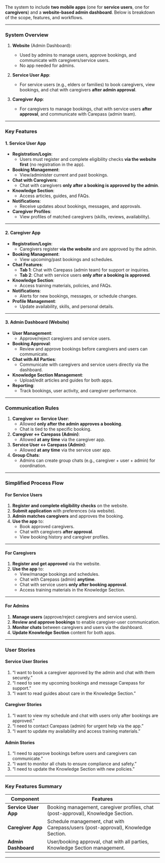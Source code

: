 The system to include **two mobile apps** (one for **service users**, one for **caregivers**) and a **website-based admin dashboard**. Below is breakdown of the scope, features, and workflows.

---

### **System Overview**
1. **Website** (Admin Dashboard):
   - Used by admins to manage users, approve bookings, and communicate with caregivers/service users.
   - No app needed for admins.

2. **Service User App**:
   - For service users (e.g., elders or families) to book caregivers, view bookings, and chat with caregivers **after admin approval**.

3. **Caregiver App**:
   - For caregivers to manage bookings, chat with service users **after approval**, and communicate with Carepass (admin team).

---

### **Key Features**

#### **1. Service User App**  
- **Registration/Login**:  
  - Users must register and complete eligibility checks **via the website first** (no registration in the app).  
- **Booking Management**:  
  - View/administer current and past bookings.  
- **Chat with Caregivers**:  
  - Chat with caregivers **only after a booking is approved by the admin**.  
- **Knowledge Section**:  
  - Access articles, guides, and FAQs.  
- **Notifications**:  
  - Receive updates about bookings, messages, and approvals.  
- **Caregiver Profiles**:  
  - View profiles of matched caregivers (skills, reviews, availability).  

---

#### **2. Caregiver App**  
- **Registration/Login**:  
  - Caregivers register **via the website** and are approved by the admin.  
- **Booking Management**:  
  - View upcoming/past bookings and schedules.  
- **Chat Features**:  
  - **Tab 1**: Chat with Carepass (admin team) for support or inquiries.  
  - **Tab 2**: Chat with service users **only after a booking is approved**.  
- **Knowledge Section**:  
  - Access training materials, policies, and FAQs.  
- **Notifications**:  
  - Alerts for new bookings, messages, or schedule changes.  
- **Profile Management**:  
  - Update availability, skills, and personal details.  

---

#### **3. Admin Dashboard (Website)**  
- **User Management**:  
  - Approve/reject caregivers and service users.  
- **Booking Approval**:  
  - Review and approve bookings before caregivers and users can communicate.  
- **Chat with All Parties**:  
  - Communicate with caregivers and service users directly via the dashboard.  
- **Knowledge Section Management**:  
  - Upload/edit articles and guides for both apps.  
- **Reporting**:  
  - Track bookings, user activity, and caregiver performance.  

---

### **Communication Rules**  
1. **Caregiver ↔ Service User**:  
   - Allowed **only after the admin approves a booking**.  
   - Chat is tied to the specific booking.  
2. **Caregiver ↔ Carepass (Admin)**:  
   - Allowed **at any time** via the caregiver app.  
3. **Service User ↔ Carepass (Admin)**:  
   - Allowed **at any time** via the service user app.  
4. **Group Chats**:  
   - Admins can create group chats (e.g., caregiver + user + admin) for coordination.  

---

### **Simplified Process Flow**  

#### **For Service Users**  
1. **Register and complete eligibility checks** on the website.  
2. **Submit application** with preferences (via website).  
3. **Admin matches caregivers** and approves the booking.  
4. **Use the app** to:  
   - Book approved caregivers.  
   - Chat with caregivers **after approval**.  
   - View booking history and caregiver profiles.  

---

#### **For Caregivers**  
1. **Register and get approved** via the website.  
2. **Use the app** to:  
   - View/manage bookings and schedules.  
   - Chat with Carepass (admin) **anytime**.  
   - Chat with service users **only after booking approval**.  
   - Access training materials in the Knowledge Section.  

---

#### **For Admins**  
1. **Manage users** (approve/reject caregivers and service users).  
2. **Review and approve bookings** to enable caregiver-user communication.  
3. **Monitor chats** between caregivers and users via the dashboard.  
4. **Update Knowledge Section** content for both apps.  

---

### **User Stories**  

#### **Service User Stories**  
1. “I want to book a caregiver approved by the admin and chat with them securely.”  
2. “I need to see my upcoming bookings and message Carepass for support.”  
3. “I want to read guides about care in the Knowledge Section.”  

#### **Caregiver Stories**  
1. “I want to view my schedule and chat with users only after bookings are approved.”  
2. “I need to contact Carepass (admin) for urgent help via the app.”  
3. “I want to update my availability and access training materials.”  

#### **Admin Stories**  
1. “I need to approve bookings before users and caregivers can communicate.”  
2. “I want to monitor all chats to ensure compliance and safety.”  
3. “I need to update the Knowledge Section with new policies.”  

---

### **Key Features Summary**  
| **Component**       | **Features**                                                                 |
|----------------------|-----------------------------------------------------------------------------|
| **Service User App** | Booking management, caregiver profiles, chat (post-approval), Knowledge Section. |
| **Caregiver App**    | Schedule management, chat with Carepass/users (post-approval), Knowledge Section. |
| **Admin Dashboard**  | User/booking approval, chat with all parties, Knowledge Section management. |

---
